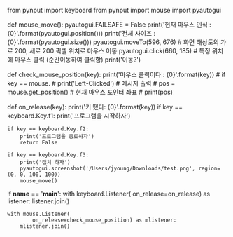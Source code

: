 from pynput import keyboard
from pynput import mouse
import pyautogui

def mouse_move():
    pyautogui.FAILSAFE = False
    print('현재 마우스 인식 : {0}'.format(pyautogui.position()))
    print('전체 사이즈 : {0}'.format(pyautogui.size()))
    pyautogui.moveTo(596, 676)  # 화면 해상도의 가로 200, 세로 200 픽셀 위치로 마우스 이동
    pyautogui.click(660, 185)  # 특정 위치에 마우스 클릭 (순간이동하여 클릭함)
    print('이동?')

def check_mouse_position(key):
    print('마우스 클릭이다 : {0}'.format(key))
    # if key == mouse.
    #     print('Left-Clicked')  # 메시지 출력
    #     pos = mouse.get_position()  # 현재 마우스 포인터 좌표
    #     print(pos)

def on_release(key):
    print('키 뗐다: {0}'.format(key))
    if key == keyboard.Key.f1:
        print('프로그램을 시작하자')


    if key == keyboard.Key.f2:
        print('프로그램을 종료하자')
        return False

    if key == keyboard.Key.f3:
        print('캡쳐 하자')
        pyautogui.screenshot('/Users/jyoung/Downloads/test.png', region=(0, 0, 100, 100))
        mouse_move()

if __name__ == '__main__':
    with keyboard.Listener(
            on_release=on_release) as listener:
        listener.join()

    with mouse.Listener(
            on_release=check_mouse_position) as mlistener:
        mlistener.join()
